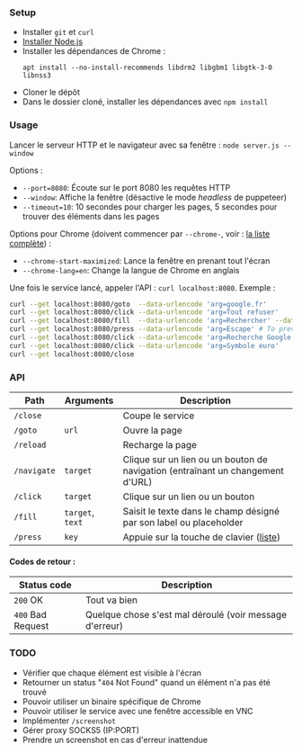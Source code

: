 ### Setup

-  Installer `git` et `curl`
-  [Installer Node.js](https://nodejs.org/en/download/package-manager)
-  Installer les dépendances de Chrome :
   ```
   apt install --no-install-recommends libdrm2 libgbm1 libgtk-3-0 libnss3
   ```
-  Cloner le dépôt
-  Dans le dossier cloné, installer les dépendances avec `npm install`

### Usage

Lancer le serveur HTTP et le navigateur avec sa fenêtre : `node server.js --window`

Options :

-  `--port=8080`: Écoute sur le port 8080 les requêtes HTTP
-  `--window`: Affiche la fenêtre (désactive le mode _headless_ de puppeteer)
-  `--timeout=10`: 10 secondes pour charger les pages, 5 secondes pour trouver des éléments dans les pages

Options pour Chrome (doivent commencer par `--chrome-`, voir : [la liste complète](https://peter.sh/experiments/chromium-command-line-switches)) :

-  `--chrome-start-maximized`: Lance la fenêtre en prenant tout l'écran
-  `--chrome-lang=en`: Change la langue de Chrome en anglais

Une fois le service lancé, appeler l'API : `curl localhost:8080`. Exemple :

```bash
curl --get localhost:8080/goto  --data-urlencode 'arg=google.fr'
curl --get localhost:8080/click --data-urlencode 'arg=Tout refuser'
curl --get localhost:8080/fill  --data-urlencode 'arg=Rechercher' --data-urlencode 'arg=€'
curl --get localhost:8080/press --data-urlencode 'arg=Escape' # To prevent autocomplete from covering the search button
curl --get localhost:8080/click --data-urlencode 'arg=Recherche Google'
curl --get localhost:8080/click --data-urlencode 'arg=Symbole euro'
curl --get localhost:8080/close
```

### API

| Path        | Arguments        | Description                                                                        |
| ----------- | ---------------- | ---------------------------------------------------------------------------------- |
| `/close`    |                  | Coupe le service                                                                   |
| `/goto`     | `url`            | Ouvre la page                                                                      |
| `/reload`   |                  | Recharge la page                                                                   |
| `/navigate` | `target`         | Clique sur un lien ou un bouton de navigation (entraînant un changement d'URL)     |
| `/click`    | `target`         | Clique sur un lien ou un bouton                                                    |
| `/fill`     | `target`, `text` | Saisit le texte dans le champ désigné par son label ou placeholder                 |
| `/press`    | `key`            | Appuie sur la touche de clavier ([liste](https://pptr.dev/api/puppeteer.keyinput)) |

#### Codes de retour :

| Status code       | Description                                             |
| ----------------- | ------------------------------------------------------- |
| `200` OK          | Tout va bien                                            |
| `400` Bad Request | Quelque chose s'est mal déroulé (voir message d'erreur) |

### TODO

-  Vérifier que chaque élément est visible à l'écran
-  Retourner un status "`404` Not Found" quand un élément n'a pas été trouvé
-  Pouvoir utiliser un binaire spécifique de Chrome
-  Pouvoir utiliser le service avec une fenêtre accessible en VNC
-  Implémenter `/screenshot`
-  Gérer proxy SOCKS5 (IP:PORT)
-  Prendre un screenshot en cas d'erreur inattendue
